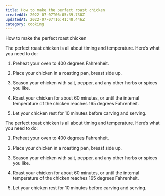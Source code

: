 ```yaml
---
title: How to make the perfect roast chicken
createdAt: 2022-07-07T06:05:39.730Z
updatedAt: 2022-07-07T16:41:48.446Z
category: cooking
---
```


How to make the perfect roast chicken

The perfect roast chicken is all about timing and temperature. Here’s what you need to do:

1. Preheat your oven to 400 degrees Fahrenheit.

2. Place your chicken in a roasting pan, breast side up.

3. Season your chicken with salt, pepper, and any other herbs or spices you like.

4. Roast your chicken for about 60 minutes, or until the internal temperature of the chicken reaches 165 degrees Fahrenheit.

5. Let your chicken rest for 10 minutes before carving and serving.

The perfect roast chicken is all about timing and temperature. Here’s what you need to do:

1. Preheat your oven to 400 degrees Fahrenheit.

2. Place your chicken in a roasting pan, breast side up.

3. Season your chicken with salt, pepper, and any other herbs or spices you like.

4. Roast your chicken for about 60 minutes, or until the internal temperature of the chicken reaches 165 degrees Fahrenheit.

5. Let your chicken rest for 10 minutes before carving and serving.
